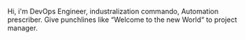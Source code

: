 Hi, i'm DevOps Engineer, industralization commando, Automation prescriber. Give punchlines like “Welcome to the new World“ to project manager.

